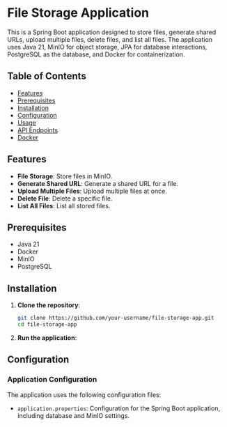 # File Storage Application

This is a Spring Boot application designed to store files, generate shared URLs, upload multiple files, delete files, and list all files. 
The application uses Java 21, MinIO for object storage, JPA for database interactions, PostgreSQL as the database, and Docker for containerization.

## Table of Contents

- [Features](#features)
- [Prerequisites](#prerequisites)
- [Installation](#installation)
- [Configuration](#configuration)
- [Usage](#usage)
- [API Endpoints](#api-endpoints)
- [Docker](#docker)

## Features

- **File Storage**: Store files in MinIO.
- **Generate Shared URL**: Generate a shared URL for a file.
- **Upload Multiple Files**: Upload multiple files at once.
- **Delete File**: Delete a specific file.
- **List All Files**: List all stored files.

## Prerequisites

- Java 21
- Docker
- MinIO
- PostgreSQL

## Installation

1. **Clone the repository**:
    ```bash
    git clone https://github.com/your-username/file-storage-app.git
    cd file-storage-app
    ```

2. **Run the application**:

## Configuration

### Application Configuration

The application uses the following configuration files:

- `application.properties`: Configuration for the Spring Boot application, including database and MinIO settings.
